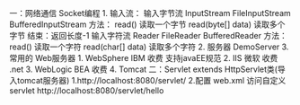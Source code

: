 一：网络通信 Socket编程
    1. 输入流：
        输入字节流 InputStream
                        FileInputStream
                        BufferedInputStream
                    方法：
                        read() 读取一个字节
                        read(byte[] data) 读取多个字节
                    结束：返回长度-1
        输入字符流 Reader
                        FileReader
                        BufferedReader
                    方法：
                        read() 读取一个字符
                        read(char[] data) 读取多个字符
    2. 服务器 DemoServer
    3. 常用的 Web服务器
        1. WebSphere   IBM 收费 支持javaEE规范
        2. IIS  微软   收费  .net
        3. WebLogic  BEA  收费
        4. Tomcat
二：Servlet extends HttpServlet类(导入tomcat服务器)
    1.http://localhost:8080/servlet/
    2.配置 web.xml 访问自定义 servlet
        http://localhost:8080/servlet/hello